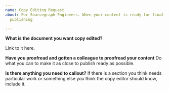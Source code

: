 ```yaml
---
name: Copy Editing Request
about: For Sourcegraph Engineers. When your content is ready for final editing before
  publishing

---
```


**What is the document you want copy edited?**

Link to it here.

**Have you proofread and gotten a colleague to proofread your content**
Do what you can to make it as close to publish ready as possible.

**Is there anything you need to callout?**
If there is a section you think needs particular work or something else you think the copy editor should know, include it.
